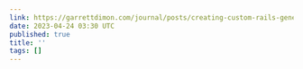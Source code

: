 ```yaml
---
link: https://garrettdimon.com/journal/posts/creating-custom-rails-generators
date: 2023-04-24 03:30 UTC
published: true
title: ''
tags: []
---
```



